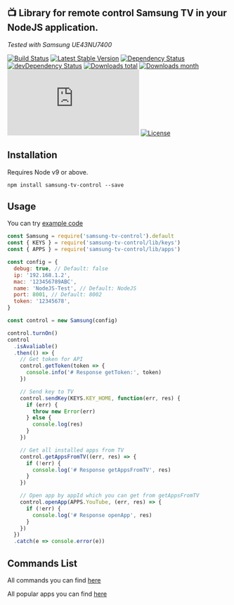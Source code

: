 ## 📺 Library for remote control Samsung TV in your NodeJS application.

_Tested with Samsung UE43NU7400_

[![Build Status](https://travis-ci.org/Toxblh/samsung-tv-control.svg?branch=master)](https://travis-ci.org/Toxblh/samsung-tv-control)
[![Latest Stable Version](https://img.shields.io/npm/v/samsung-tv-control.svg)](https://www.npmjs.com/package/samsung-tv-control)
[![Dependency Status](https://david-dm.org/Toxblh/samsung-tv-control.svg)](https://david-dm.org/Toxblh/samsung-tv-control)
[![devDependency Status](https://david-dm.org/Toxblh/samsung-tv-control/dev-status.svg)](https://david-dm.org/Toxblh/samsung-tv-control#info=devDependencies)
[![Downloads total](https://img.shields.io/npm/dt/samsung-tv-control.svg)](https://www.npmjs.com/package/samsung-tv-control)
[![Downloads month](https://img.shields.io/npm/dm/samsung-tv-control.svg)](https://www.npmjs.com/package/samsung-tv-control)
[![type-coverage](https://img.shields.io/badge/dynamic/json.svg?label=type-coverage&prefix=%E2%89%A5&suffix=%&query=$.typeCoverage.atLeast&uri=https://github.com/Toxblh/samsung-tv-control/blob/master/package.json)](https://github.com/Toxblh/samsung-tv-control)
[![License](https://img.shields.io/npm/l/samsung-tv-control.svg)](https://www.npmjs.com/package/samsung-tv-control)

## Installation

Requires Node v9 or above.

`npm install samsung-tv-control --save`

## Usage

You can try [example code](example/index.js)

```js
const Samsung = require('samsung-tv-control').default
const { KEYS } = require('samsung-tv-control/lib/keys')
const { APPS } = require('samsung-tv-control/lib/apps')

const config = {
  debug: true, // Default: false
  ip: '192.168.1.2',
  mac: '123456789ABC',
  name: 'NodeJS-Test', // Default: NodeJS
  port: 8001, // Default: 8002
  token: '12345678',
}

const control = new Samsung(config)

control.turnOn()
control
  .isAvaliable()
  .then(() => {
    // Get token for API
    control.getToken(token => {
      console.info('# Response getToken:', token)
    })

    // Send key to TV
    control.sendKey(KEYS.KEY_HOME, function(err, res) {
      if (err) {
        throw new Error(err)
      } else {
        console.log(res)
      }
    })

    // Get all installed apps from TV
    control.getAppsFromTV((err, res) => {
      if (!err) {
        console.log('# Response getAppsFromTV', res)
      }
    })

    // Open app by appId which you can get from getAppsFromTV
    control.openApp(APPS.YouTube, (err, res) => {
      if (!err) {
        console.log('# Response openApp', res)
      }
    })
  })
  .catch(e => console.error(e))
```

## Commands List

All commands you can find [here](src/keys.ts)

All popular apps you can find [here](src/apps.ts)
